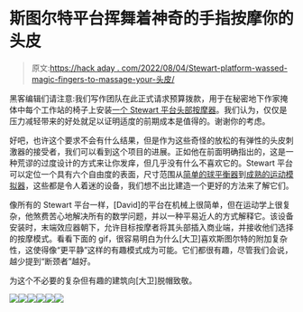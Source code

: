 # 斯图尔特平台挥舞着神奇的手指按摩你的头皮

> 原文:[https://hack aday . com/2022/08/04/Stewart-platform-wassed-magic-fingers-to-massage-your-头皮/](https://hackaday.com/2022/08/04/stewart-platform-wields-magic-fingers-to-massage-your-scalp/)

黑客编辑们请注意:我们写作团队在此正式请求预算拨款，用于在秘密地下作家掩体中每个工作站的椅子上安装[一个 Stewart 平台头部按摩器](https://davidmcdaid.wordpress.com/2022/08/03/stewart-platform-head-massager/)。我们认为，仅仅是压力减轻带来的好处就足以证明适度的前期成本是值得的。谢谢你的考虑。

好吧，也许这个要求不会有什么结果，但是作为这些奇怪的放松的有弹性的头皮刺激器的接受者，我们可以看到这个项目的进展。正如他在前面明确指出的，这是一种荒谬的过度设计的方式来让你发痒，但几乎没有什么不喜欢它的。Stewart 平台可以定位一个具有六个自由度的表面，尺寸范围从[简单的球平衡器](https://hackaday.com/2014/08/22/stewart-platform-ball-bearing-balancer/)到[成熟的运动模拟器](https://hackaday.com/2018/10/04/homebrew-linear-actuators-put-the-moves-on-this-motion-simulator/)，这些都是令人着迷的设备，我们想不出比建造一个更好的方法来了解它们。

像所有的 Stewart 平台一样，[David]的平台在机械上很简单，但在运动学上很复杂，他煞费苦心地解决所有的数学问题，并以一种平易近人的方式解释它。该设备安装时，末端效应器朝下，允许目标按摩者将其头部插入商业端，并接收他们选择的按摩模式。看看下面的 gif，很容易明白为什么[大卫]喜欢斯图尔特的附加复杂性，这使得像“更平静”这样的有趣模式成为可能。它们都很有趣，尽管我们会说，越少提到“断颈者”越好。

为这个不必要的复杂但有趣的建筑向[大卫]脱帽致敬。

[![](../Images/6bf46af3ca59761c3f67b681fe3025ae.png)](https://hackaday.com/2022/08/04/stewart-platform-wields-magic-fingers-to-massage-your-scalp/uppy-downy/)[![](../Images/b8d4ac24448f37500603da2b0e93485e.png)](https://hackaday.com/2022/08/04/stewart-platform-wields-magic-fingers-to-massage-your-scalp/rapido/)[![](../Images/4b6fb9d756d41b7ac31aec4ea78a825b.png)](https://hackaday.com/2022/08/04/stewart-platform-wields-magic-fingers-to-massage-your-scalp/around-the-world/)[![](../Images/8077f415019ce23fff28ce5c2348f551.png)](https://hackaday.com/2022/08/04/stewart-platform-wields-magic-fingers-to-massage-your-scalp/calmer/)[![](../Images/19ebd4189f7bc30ef7e5b644c58b259b.png)](https://hackaday.com/2022/08/04/stewart-platform-wields-magic-fingers-to-massage-your-scalp/twister/)[![](../Images/1f693fc94bbb89924d5c57a5008705bf.png)](https://hackaday.com/2022/08/04/stewart-platform-wields-magic-fingers-to-massage-your-scalp/neck-breaker/)